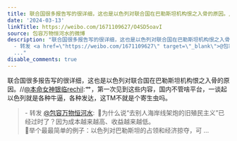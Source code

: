 ```yaml
---
title: 联合国很多报告写的很详细，这也是以色列对联合国在巴勒斯坦机构恨之入骨的原因。//@本命女神银临rechil:艹，第一次见到这些内容，国内不管啥平台，一谈起以色列...
date: '2024-03-13'
linkTitle: https://weibo.com/1671109627/O4SD5oavI
source: 包容万物恒河水的微博
description: "联合国很多报告写的很详细，这也是以色列对联合国在巴勒斯坦机构恨之入骨的原因。//<a href=\"https://weibo.com/n/%E6%9C%AC%E5%91%BD%E5%A5%B3%E7%A5%9E%E9%93%B6%E4%B8%B4rechil\">@本命女神银临rechil</a>:艹，第一次见到这些内容，国内不管啥平台，一谈起以色列就是各种牛逼，各种发达，这TM不就是个寄生虫吗。<br><blockquote>
  - 转发 <a href=\"https://weibo.com/1671109627\" target=\"_blank\">@包容万物恒河水</a>: \U0001F53B为什么说“去别人海岸线架炮的旧殖民主义”已经过时了？因为成本越来越高、收益越来越低。<br>\U0001F53B举个最最简单的例子：以色列对巴勒斯坦的占领和经济掠夺，可
  ..."
disable_comments: true
---
```

联合国很多报告写的很详细，这也是以色列对联合国在巴勒斯坦机构恨之入骨的原因。//<a href="https://weibo.com/n/%E6%9C%AC%E5%91%BD%E5%A5%B3%E7%A5%9E%E9%93%B6%E4%B8%B4rechil">@本命女神银临rechil</a>:艹，第一次见到这些内容，国内不管啥平台，一谈起以色列就是各种牛逼，各种发达，这TM不就是个寄生虫吗。<br><blockquote> - 转发 <a href="https://weibo.com/1671109627" target="_blank">@包容万物恒河水</a>: 🔻为什么说“去别人海岸线架炮的旧殖民主义”已经过时了？因为成本越来越高、收益越来越低。<br>🔻举个最最简单的例子：以色列对巴勒斯坦的占领和经济掠夺，可 ...